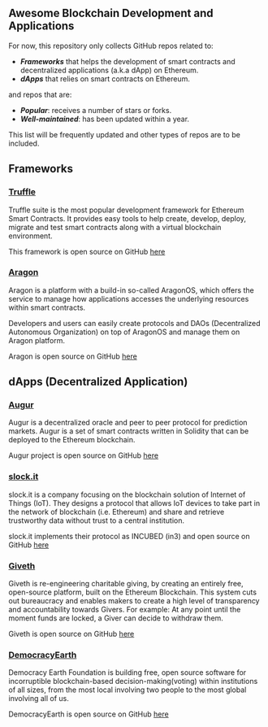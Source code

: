 ## Awesome Blockchain Development and Applications

For now, this repository only collects GitHub repos related to:
* ***Frameworks*** that helps the development of smart contracts and decentralized applications (a.k.a dApp) on Ethereum.
* ***dApps*** that relies on smart contracts on Ethereum.

and repos that are:
* ***Popular***: receives a number of stars or forks.
* ***Well-maintained***: has been updated within a year.

This list will be frequently updated and other types of repos are to be included. 

## Frameworks

### [Truffle](https://www.trufflesuite.com/)

Truffle suite is the most popular development framework for Ethereum Smart Contracts. It provides easy tools to help create, develop, deploy, migrate and test smart contracts along with a virtual blockchain environment.  

This framework is open source on GitHub [here](https://github.com/trufflesuite/)

### [Aragon](https://aragon.org/)

Aragon is a platform with a build-in so-called AragonOS, which offers the service to manage how applications accesses the underlying resources within smart contracts. 

Developers and users can easily create protocols and DAOs (Decentralized Autonomous Organization) on top of AragonOS and manage them on Aragon platform. 

Aragon is open source on GitHub [here](https://github.com/aragon)

## dApps (Decentralized Application)

### [Augur](https://www.augur.net/)

Augur is a decentralized oracle and peer to peer protocol for prediction markets. Augur is a set of smart contracts written in Solidity that can be deployed to the Ethereum blockchain.

Augur project is open source on GitHub [here](https://github.com/AugurProject)

### [slock.it](https://slock.it/)

slock.it is a company focusing on the blockchain solution of Internet of Things (IoT). They designs a protocol that allows IoT devices to take part in the network of blockchain (i.e. Ethereum) and share and retrieve trustworthy data without trust to a central institution.  

slock.it implements their protocol as INCUBED (in3) and open source on GitHub [here](https://github.com/slockit)

### [Giveth](https://giveth.io/)

Giveth is re-engineering charitable giving, by creating an entirely free, open-source platform, built on the Ethereum Blockchain. This system cuts out bureaucracy and enables makers to create a high level of transparency and accountability towards Givers. For example: At any point until the moment funds are locked, a Giver can decide to withdraw them.

Giveth is open source on GitHub [here](https://github.com/Giveth)

### [DemocracyEarth](https://democracy.earth/)

Democracy Earth Foundation is building free, open source software for incorruptible blockchain-based decision-making(voting) within institutions of all sizes, from the most local involving two people to the most global involving all of us. 

DemocracyEarth is open source on GitHub [here](https://github.com/DemocracyEarth)